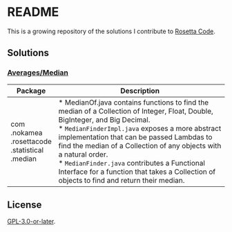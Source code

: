 # README
This is a growing repository of the solutions I contribute to [Rosetta Code](http://rosettacod.org).

## Solutions

### [Averages/Median](http://rosettacode.org/wiki/Averages/Median)

| Package                                    | Description                                                                                                                                                                                                                                                                                                                                                                                                                                           |
|--------------------------------------------|-------------------------------------------------------------------------------------------------------------------------------------------------------------------------------------------------------------------------------------------------------------------------------------------------------------------------------------------------------------------------------------------------------------------------------------------------------|
| com<br/>.nokamea<br/>.rosettacode<br/>.statistical<br/>.median | * MedianOf.java contains functions to find the median of a Collection of Integer, Float, Double, BigInteger, and Big Decimal.<br/>* `MedianFinderImpl.java` exposes a more abstract implementation that can be passed Lambdas to find the median of a Collection of any objects with a natural order.<br/>* `MedianFinder.java` contributes a Functional Interface for a function that takes a Collection of objects to find and return their median. |


## License
[GPL-3.0-or-later](LICENSE.md).
